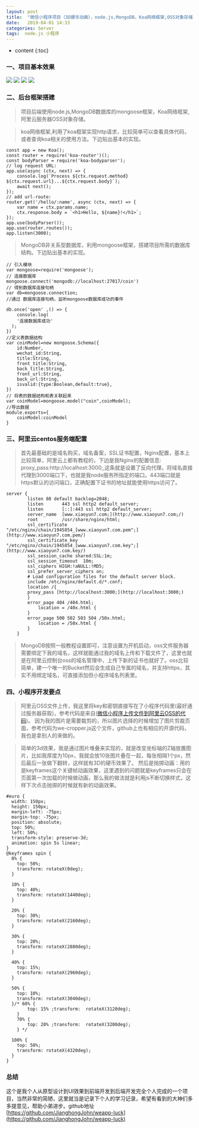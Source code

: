 ```yaml
---
layout: post
title:  "微信小程序项目（3D硬币动画），node.js,MongoDB，Koa网络框架,OSS对象存储"
date:   2019-04-01 14:33
categories: Server
tags:  node.js 小程序
---
```


* content
{:toc}

### 一、项目基本效果
![](https://github.com/JianghongJohn/jianghongjohn.github.io/blob/master/resource/weapp_luck_1.PNG?raw=true)
![](https://github.com/JianghongJohn/jianghongjohn.github.io/blob/master/resource/weapp_luck_2.png?raw=true)
![](https://github.com/JianghongJohn/jianghongjohn.github.io/blob/master/resource/weapp_luck_3.PNG?raw=true)
![](https://github.com/JianghongJohn/jianghongjohn.github.io/blob/master/resource/weapp_luck_4.PNG?raw=true)

### 二、后台框架搭建
>项目后端使用node.js,MongoDB数据库的mongoose框架，Koa网络框架,阿里云服务器OSS对象存储。

>koa网络框架,利用了koa框架实现http请求，比较简单可以查看具体代码，或者查询koa相关的使用方法。下边贴出基本的实现。
```
const app = new Koa();
const router = require('koa-router')();
const bodyParser = require('koa-bodyparser');
// log request URL:
app.use(async (ctx, next) => {
    console.log(`Process ${ctx.request.method} ${ctx.request.url}...${ctx.request.body}`);
    await next();
});
// add url-route:
router.get('/hello/:name', async (ctx, next) => {
    var name = ctx.params.name;
    ctx.response.body = `<h1>Hello, ${name}!</h1>`;
});
app.use(bodyParser());
app.use(router.routes());
app.listen(3000);
```
>MongoDB非关系型数据库，利用mongoose框架，搭建项目所需的数据库结构。下边贴出基本的实现。
```
// 引入模块
var mongoose=require('mongoose');
// 连接数据库
mongoose.connect('mongodb://localhost:27017/coin')
// 得到数据库连接句柄
var db=mongoose.connection;
//通过 数据库连接句柄，监听mongoose数据库成功的事件

db.once('open' ,() => {
	console.log(
    '连接数据库成功'
  );
})
//定义表数据结构
var coinModel=new mongoose.Schema({
    id:Number,
    wechat_id:String,
    title:String,
    front_title:String,
    back_title:String,
    front_url:String,
    back_url:String,
    isvalid:{type:Boolean,default:true},
})
// 将表的数据结构和表关联起来
var coinModel=mongoose.model("coin",coinModel);
//导出数据
module.exports={
    coinModel:coinModel
}
```
### 三、阿里云centos服务端配置
> 首先最基础的是域名购买，域名备案，SSL证书配置，Nginx配置，基本上比较简单，阿里云上都有教程的，下边是我Nginx的配置信息:
proxy_pass:http://localhost:3000;,这条就是设置了反向代理，将域名直接代理到3000端口下，也就是我node服务所指定的端口。443端口就是https默认的访问端口，正确配置下证书的地址就能使用https访问了。
```
server {
        listen 80 default backlog=2048;
        listen       443 ssl http2 default_server;
        listen       [::]:443 ssl http2 default_server;
        server_name  [www.xiaoyun7.com;](http://www.xiaoyun7.com;/)
        root         /usr/share/nginx/html;
        ssl_certificate "/etc/nginx/chain/1945854_[www.xiaoyun7.com.pem";](http://www.xiaoyun7.com.pem/)
        ssl_certificate_key "/etc/nginx/chain/1945854_[www.xiaoyun7.com.key";](http://www.xiaoyun7.com.key/)
        ssl_session_cache shared:SSL:1m;
        ssl_session_timeout  10m;
        ssl_ciphers HIGH:!aNULL:!MD5;
        ssl_prefer_server_ciphers on;
        # Load configuration files for the default server block.
        include /etc/nginx/default.d/*.conf;
        location /{
        proxy_pass [http://localhost:3000;](http://localhost:3000;)
        }
        error_page 404 /404.html;
            location = /40x.html {
        }
        error_page 500 502 503 504 /50x.html;
            location = /50x.html {
        }
    }
```
>MongoDB按照一般教程设置即可，注意设置为开机启动，oss文件服务器需要绑定下我的域名，这样就能通过我的域名上传和下载文件了，这里也就是在阿里云控制台oss的域名管理中，上传下新的证书也就好了。oss比较简单，建一个唯一的Bucket然后会生成自己专属的域名，并支持https，其实不用绑定域名，可直接添加但小程序域名列表里。

### 四、小程序开发要点
>阿里云OSS文件上传，我这里将key和密钥直接写在了小程序代码里(最好通过服务器获取)，参考代码是来自([微信小程序上传文件到阿里云OSS的代码](https://www.jianshu.com/p/34d6dcbdc2e5))。
因为我的图片是需要裁剪的，所以图片选择的时候增加了图片剪裁页面，参考代码为we-cropper.js这个文件，github上也有相应的开源代码，我也是拿别人的来做的。

>简单的3d效果，我是通过图片堆叠来实现的，就是改变坐标轴的Z轴放置图片，比如我厚度为10px，我就会放10张图片叠在一起，每张相隔1个px，然后最后一张做下翻转，这样就有3D的硬币效果了。
然后是抛掷动画：用的是keyframes这个关键帧动画效果，这里遇到的问题就是keyframes只会在页面第一次加载的时候做动画，那么我的做法就是利用js不断切换样式，这样下次点击抛掷的时候就有新的动画效果。

```
#euro {
  width: 150px;
  height: 150px;
  margin-left: -75px;
  margin-top: -75px;
  position: absolute;
  top: 50%;
  left: 50%;
  transform-style: preserve-3d;
  animation: spin 5s linear;
}
@keyframes spin {
  0% {
    top: 50%;
    transform: rotateX(0deg);
  }

  10% {
    top: 40%;
    transform: rotateX(1440deg);
  }

  20% {
    top: 30%;
    transform: rotateX(2160deg);
  }

  30% {
    top: 20%;
    transform: rotateX(2880deg);
  }

  40% {
    top: 15%;
    transform: rotateX(2960deg);
  }

  50% {
    top: 10%;
    transform: rotateX(3040deg);
  }/* 60% {
        top: 15% ;transform:  rotateX(3120deg);
    }
    70% {
        top: 20% ;transform:  rotateX(3200deg);
    } */

  100% {
    top: 50%;
    transform: rotateX(4320deg);
  }
}
```

### 总结
这个是我个人从原型设计到UI效果到前端开发到后端开发完全个人完成的一个项目，当然非常的简陋，这里就当是记录下个人的学习记录，希望有看到的大神们多多提意见，帮助小弟进步。github地址[https://github.com/JianghongJohn/weapp-luck](https://github.com/JianghongJohn/weapp-luck)
